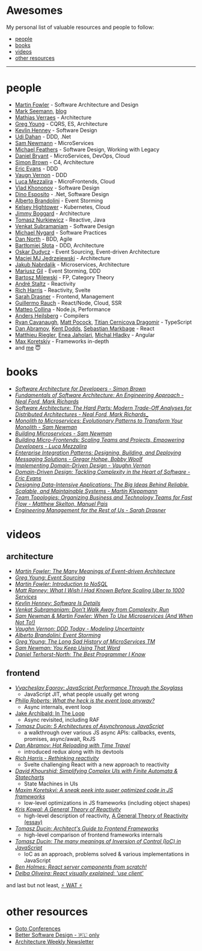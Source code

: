 # Awesomes

My personal list of valuable resources and people to follow:

- [people](#people)
- [books](#books)
- [videos](#videos)
- [other resources](#other-resources)

----

# people

- [Martin Fowler](https://martinfowler.com/bliki/) - Software Architecture and Design
- [Mark Seemann](https://twitter.com/ploeh), [blog](https://blog.ploeh.dk)
- [Mathias Verraes](https://twitter.com/mathiasverraes) - Architecture
- [Greg Young](https://twitter.com/gregyoung) - CQRS, ES, Architecture
- [Kevlin Henney](https://twitter.com/KevlinHenney) - Software Design
- [Udi Dahan](https://twitter.com/UdiDahan) - DDD, .Net
- [Sam Newmann](https://twitter.com/samnewman) - MicroServices
- [Michael Feathers](https://twitter.com/mfeathers) - Software Design, Working with Legacy
- [Daniel Bryant](https://twitter.com/danielbryantuk) - MicroServices, DevOps, Cloud
- [Simon Brown](https://twitter.com/simonbrown) - C4, Architecture
- [Eric Evans](https://twitter.com/ericevans0) - DDD
- [Vaugn Vernon](https://twitter.com/VaughnVernon) - DDD
- [Luca Mezzalira](https://twitter.com/lucamezzalira) - MicroFrontends, Cloud
- [Vlad Khononov](https://www.linkedin.com/in/vladikk/) - Software Design
- [Dino Esposito](https://twitter.com/despos) - .Net, Software Design
- [Alberto Brandolini](https://twitter.com/ziobrando) - Event Storming
- [Kelsey Hightower](https://twitter.com/kelseyhightower) - Kubernetes, Cloud
- [Jimmy Boggard](https://twitter.com/jbogard) - Architecture
- [Tomasz Nurkiewicz](https://twitter.com/tnurkiewicz) - Reactive, Java
- [Venkat Subramaniam](https://twitter.com/venkat_s) - Software Design
- [Michael Nygard](https://twitter.com/mtnygard) - Software Practices
- [Dan North](https://twitter.com/tastapod) - BDD, Agile
- [Bartłomiej Słota](https://twitter.com/bartekslota) - DDD, Architecture
- [Oskar Dudycz](https://www.linkedin.com/in/oskardudycz) - Event Sourcing, Event-driven Architecture
- [Maciej MJ Jędrzejewski](https://www.linkedin.com/in/jedrzejewski-maciej/) - Architecture
- [Jakub Nabrdalik](https://twitter.com/jnabrdalik) - Microservices, Architecture
- [Mariusz Gil](https://www.linkedin.com/in/mariuszgil) - Event Storming, DDD
- [Bartosz Milewski](https://twitter.com/BartoszMilewski) - FP, Category Theory
- [André Staltz](https://twitter.com/andrestaltz) - Reactivity
- [Rich Harris](https://twitter.com/Rich_Harris) - Reactivity, Svelte
- [Sarah Drasner](https://twitter.com/sarah_edo) - Frontend, Management
- [Guillermo Rauch](https://twitter.com/rauchg) - React/Node, Cloud, SSR
- [Matteo Collina](https://twitter.com/matteocollina) - Node.js, Performance
- [Anders Hejlsberg](https://twitter.com/ahejlsberg) - Compilers
- [Ryan Cavanaugh](https://twitter.com/SeaRyanC), [Matt Pocock](https://twitter.com/mattpocockuk), [Titian Cernicova Dragomir](https://twitter.com/TitianCernicova) - TypeScript
- [Dan Abramov](https://twitter.com/dan_abramov), [Kent Dodds](https://twitter.com/kentcdodds/), [Sebastian Markbage](https://x.com/sebmarkbage) - React
- [Matthieu Riegler](https://twitter.com/Jean__Meche), [Enea Jaholari](https://twitter.com/Enea_Jahollari), [Michal Hladky](https://twitter.com/Michael_Hladky) - Angular
- [Max Koretskiy](https://twitter.com/maxkoretskyi) - Frameworks in-depth
- and [me](https://twitter.com/tomasz_ducin) 😇

# books

- [_Software Architecture for Developers - Simon Brown_](https://leanpub.com/software-architecture-for-developers)
- [_Fundamentals of Software Architecture: An Engineering Approach - Neal Ford, Mark Richards_](https://www.amazon.com/Fundamentals-Software-Architecture-Comprehensive-Characteristics/dp/1492043451)
- [_Software Architecture: The Hard Parts: Modern Trade-Off Analyses for Distributed Architectures - Neal Ford, Mark Richards__](https://www.amazon.com/Software-Architecture-Trade-Off-Distributed-Architectures/dp/1492086894)
- [_Monolith to Microservices: Evolutionary Patterns to Transform Your Monolith - Sam Newman_](https://www.amazon.com/Monolith-Microservices-Evolutionary-Patterns-Transform/dp/1492047848)
- [_Building Microservices - Sam Newman_](https://www.amazon.pl/Building-Microservices-Sam-Newman/dp/1491950358)
- [_Building Micro-Frontends: Scaling Teams and Projects, Empowering Developers - Luca Mezzalira_](https://www.amazon.pl/Building-Micro-Frontends-Projects-Empowering-Developers/dp/1492082996)
- [_Enterprise Integration Patterns: Designing, Building, and Deploying Messaging Solutions - Gregor Hohpe, Bobby Woolf_](https://www.amazon.pl/Enterprise-Integration-Patterns-Designing-Deploying/dp/0321200683)
- [_Implementing Domain-Driven Design - Vaughn Vernon_](https://www.amazon.com/Implementing-Domain-Driven-Design-Vaughn-Vernon/dp/0321834577)
- [_Domain-Driven Design: Tackling Complexity in the Heart of Software - Eric Evans_](https://www.amazon.com/Domain-Driven-Design-Tackling-Complexity-Software/dp/0321125215)
- [_Designing Data-Intensive Applications: The Big Ideas Behind Reliable, Scalable, and Maintainable Systems - Martin Kleppmann_](https://www.amazon.pl/Designing-Data-Intensive-Applications-Reliable-Maintainable/dp/1449373321)
- [_Team Topologies: Organizing Business and Technology Teams for Fast Flow - Matthew Skelton, Manuel Pais_](https://www.amazon.com/gp/product/1942788819/ref=ewc_pr_img_2?smid=ATVPDKIKX0DER&psc=1)
- [_Engineering Management for the Rest of Us - Sarah Drasner_](https://www.amazon.com/gp/product/B0BHX6NLGZ/ref=ewc_pr_img_6?smid=ATVPDKIKX0DER&psc=1)

# videos

## architecture

- [_Martin Fowler: The Many Meanings of Event-driven Architecture_](https://www.youtube.com/watch?v=STKCRSUsyP0)
- [_Greg Young: Event Sourcing_](https://www.youtube.com/watch?v=8JKjvY4etTY)
- [_Martin Fowler: Introduction to NoSQL_](https://www.youtube.com/watch?v=qI_g07C_Q5I)
- [_Matt Ranney: What I Wish I Had Known Before Scaling Uber to 1000 Services_](https://www.youtube.com/watch?v=kb-m2fasdDY)
- [_Kevlin Henney: Software Is Details_](https://www.youtube.com/watch?v=kX0prJklhUE)
- [_Venkat Subramaniam: Don't Walk Away from Complexity, Run_](https://www.youtube.com/watch?v=4MEKu2TcEHM)
- [_Sam Newman & Martin Fowler: When To Use Microservices (And When Not To!)_](https://www.youtube.com/watch?v=GBTdnfD6s5Q)
- [_Vaughn Vernon: DDD Today - Modeling Uncertainty_](https://www.youtube.com/watch?v=8Y-XPlXOWoA)
- [_Alberto Brandolini: Event Storming_](https://www.youtube.com/watch?v=mLXQIYEwK24)
- [_Greg Young: The Long Sad History of MicroServices TM_](https://www.youtube.com/watch?v=MjIfWe6bn40&t=584s)
- [_Sam Newman: You Keep Using That Word_](https://www.youtube.com/watch?v=rZxIzrjvSGg)
- [_Daniel Terhorst-North: The Best Programmer I Know_](https://www.youtube.com/watch?v=tgaKAF_eiOg)

## frontend

- [_Vyacheslav Egorov: JavaScript Performance Through the Spyglass_](https://www.youtube.com/watch?v=r76ZjdzFExg)
  - JavaScript JIT, what people usually get wrong
- [_Philip Roberts: What the heck is the event loop anyway?_](https://www.youtube.com/watch?v=8aGhZQkoFbQ)
  - Async internals, event loop
- [Jake Archibald: In The Loop](https://www.youtube.com/watch?v=cCOL7MC4Pl0)
  - Async revisited, including RAF
- [_Tomasz Ducin: 5 Architectures of Asynchronous JavaScript_](https://www.youtube.com/watch?v=YXo4YOLDK1k)
  - a walkthrough over various JS async APIs: callbacks, events, promises, async/await, RxJS
- [_Dan Abramov: Hot Reloading with Time Travel_](https://www.youtube.com/watch?v=xsSnOQynTHs)
  - introduced redux along with its devtools
- [_Rich Harris - Rethinking reactivity_](https://www.youtube.com/watch?v=AdNJ3fydeao)
  - Svelte challenging React with a new approach to reactivity
- [_David Khourshid: Simplifying Complex UIs with Finite Automata & Statecharts_](https://www.youtube.com/watch?v=RqTxtOXcv8Y)
  - State Machines in UIs
- [_Maxim Koretskyi: A sneak peek into super optimized code in JS frameworks_](https://www.youtube.com/watch?v=_VHNTC67NR8)
  - low-level optimizations in JS frameworks (including object shapes)
- [_Kris Kowal: A General Theory of Reactivity_](https://www.youtube.com/watch?v=2p51PE1MZ8U)
  - high-level description of reactivity, [A General Theory of Reactivity (essay)](https://github.com/kriskowal/gtor)
- [_Tomasz Ducin: Architect's Guide to Frontend Frameworks_](https://www.youtube.com/watch?v=HI2vFGxiwkM)
  - high-level comparison of frontend frameworks internals
- [_Tomasz Ducin: The many meanings of Inversion of Control (IoC) in JavaScript_](https://www.youtube.com/watch?v=grF-BVK1vzM)
  - IoC as an approach, problems solved & various implementations in JavaScript
- [_Ben Holmes: React server components from scratch!_](https://www.youtube.com/watch?v=MaebEqhZR84)
- [_Delba Oliveira: React visually explained: 'use client'_](https://www.youtube.com/watch?v=eO51VVCpTk0)

and last but not least, [️️⚡️ WAT ⚡️](https://www.destroyallsoftware.com/talks/wat)

# other resources

- [Goto Conferences](https://www.youtube.com/@GOTO-)
- [Better Software Design - 🇵🇱 only](https://bettersoftwaredesign.pl/)
- [Architecture Weekly Newsletter](https://www.architecture-weekly.com/)
